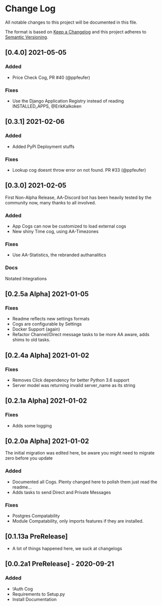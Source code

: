 # Change Log

All notable changes to this project will be documented in this file.

The format is based on [Keep a Changelog](http://keepachangelog.com/)
and this project adheres to [Semantic Versioning](http://semver.org/).

## [0.4.0] 2021-05-05
### Added
* Price Check Cog, PR #40 (@ppfeufer)
### Fixes
* Use the Django Application Registry instead of reading INSTALLED_APPS, @ErikKalkoken

## [0.3.1] 2021-02-06
### Added
* Added PyPi Deployment stuffs
### Fixes
* Lookup cog doesnt throw error on not found. PR #33 (@ppfeufer)

## [0.3.0] 2021-02-05
First Non-Alpha Release, AA-Discord bot has been heavily tested by the community now, many thanks to all involved.
### Added
* App Cogs can now be customized to load external cogs
* New shiny Time cog, using AA-Timezones
### Fixes
* Use AA-Statistics, the rebranded authanalitics 

### Docs
Notated Integrations
## [0.2.5a Alpha] 2021-01-05
### Fixes
* Readme reflects new settings formats
* Cogs are configurable by Settings
* Docker Support (again)
* Refactor Channel/Direct message tasks to be more AA aware, adds shims to old tasks.

## [0.2.4a Alpha] 2021-01-02
### Fixes
* Removes Click dependency for better Python 3.6 support
* Server model was returning invalid server_name as its string

## [0.2.1a Alpha] 2021-01-02
### Fixes
* Adds some logging

## [0.2.0a Alpha] 2021-01-02
The initial migration was edited here, be aware you might need to migrate zero before you update
### Added
* Documented all Cogs. Plenty changed here to polish them just read the readme...
* Adds tasks to send Direct and Private Messages
### Fixes
* Postgres Compatability 
* Module Compatability, only imports features if they are installed.

## [0.1.13a PreRelease]
* A lot of things happened here, we suck at changelogs

## [0.0.2a1 PreRelease] - 2020-09-21

### Added
* !Auth Cog
* Requirements to Setup.py
* Install Documentation
